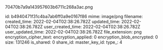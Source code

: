 70470b7a9a143957603b6711c268a3ac.png

id: b4940471f31c4ba7ab6ff0a9e0167f86
mime: image/png
filename: 
created_time: 2022-02-04T02:38:26.782Z
updated_time: 2022-02-04T02:38:26.782Z
user_created_time: 2022-02-04T02:38:26.782Z
user_updated_time: 2022-02-04T02:38:26.782Z
file_extension: png
encryption_cipher_text: 
encryption_applied: 0
encryption_blob_encrypted: 0
size: 131246
is_shared: 0
share_id: 
master_key_id: 
type_: 4